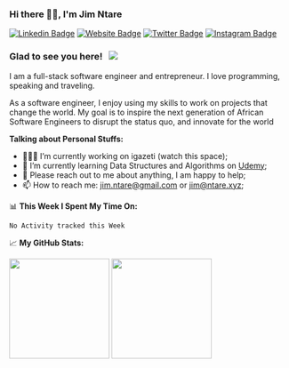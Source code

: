 ### Hi there 👋🏿, I'm Jim Ntare
[![Linkedin Badge](https://img.shields.io/badge/-LinkedIn-0e76a8?style=flat-square&logo=Linkedin&logoColor=white)](https://linkedin.com/in/jimntare)
[![Website Badge](https://img.shields.io/badge/Website-3b5998?style=flat-square&logo=google-chrome&logoColor=white)](https://ntare.xyz/)
[![Twitter Badge](https://img.shields.io/badge/-Twitter-00acee?style=flat-square&logo=Twitter&logoColor=white)](https://twitter.com/JimNtare)
[![Instagram Badge](https://img.shields.io/badge/-Instagram-e4405f?style=flat-square&logo=Instagram&logoColor=white)](https://instagram.com/jim.ntare/)

### Glad to see you here! &nbsp; ![](https://visitor-badge.glitch.me/badge?page_id=Ntare22.Ntare22)

I am a full-stack software engineer and entrepreneur. I love programming, speaking and traveling.

As a software engineer, I enjoy using my skills to work on projects that change the world. My goal is to inspire the next generation of African Software Engineers to disrupt the status quo, and innovate for the world

**Talking about Personal Stuffs:**

- 👨🏻‍💻 I’m currently working on igazeti (watch this space);
- 🚀 I’m currently learning Data Structures and Algorithms on [Udemy](https://www.udemy.com/);
- 💬 Please reach out to me about anything, I am happy to help;
- 📫 How to reach me: jim.ntare@gmail.com or jim@ntare.xyz;

📊 **This Week I Spent My Time On:**
<!--START_SECTION:waka-->
```text
No Activity tracked this Week
```
<!--END_SECTION:waka-->

📈 **My GitHub Stats:**
<p>
  <img height="180em" src="https://github-readme-stats.vercel.app/api?username=Ntare22&show_icons=true&hide_border=true&&count_private=true&include_all_commits=true" />
  <img height="180em" src="https://github-readme-stats.vercel.app/api/top-langs/?username=Ntare22&exclude_repo=KNN-Image-Classification&show_icons=true&hide_border=true&layout=compact&langs_count=8"/>
</p>


